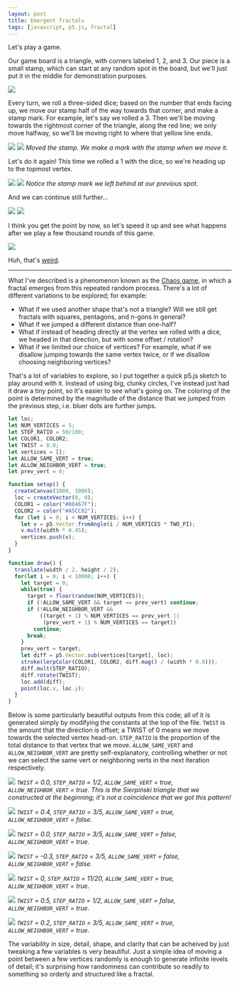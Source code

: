```yaml
---
layout: post
title: Emergent fractals
tags: [javascript, p5.js, fractal]
---
```


Let's play a game.

Our game board is a triangle, with corners labeled 1, 2, and 3. Our piece is a
small stamp, which can start at any random spot in the board, but we'll just
put it in the middle for demonstration purposes.

![]({{site.baseurl}}/assets/starting_cg.png)

Every turn, we roll a three-sided dice; based on the number that ends facing
up, we move our stamp half of the way towards that corner, and make a stamp
mark. For example, let's say we rolled a 3. Then we'll be moving towards the
rightmost corner of the triangle, along the red line; we only move halfway,
so we'll be moving right to where that yellow line ends.

![]({{site.baseurl}}/assets/alignment_cg.png)
![]({{site.baseurl}}/assets/moved_cg.png)
*Moved the stamp. We make a mark with the stamp when we move it.*

Let's do it again! This time we rolled a 1 with the dice, so we're heading
up to the topmost vertex.

![]({{site.baseurl}}/assets/align2_cg.png)
![]({{site.baseurl}}/assets/moved2_cg.png)
*Notice the stamp mark we left behind at our previous spot.*

And we can continue still further...

![]({{site.baseurl}}/assets/align3_cg.png)
![]({{site.baseurl}}/assets/move3_cg.png)

I think you get the point by now, so let's speed it up and see what happens
after we play a few thousand rounds of this game.

![]({{site.baseurl}}/assets/demo_cg.gif)

Huh, that's [weird](https://en.wikipedia.org/wiki/Sierpi%C5%84ski_triangle).

---

What I've described is a phenomenon known as the [Chaos
game](https://en.wikipedia.org/wiki/Chaos_game), in which a fractal emerges from
this repeated random process. There's a lot of different variations to be
explored; for example:
- What if we used another shape that's not a triangle? Will we still get
	fractals with squares, pentagons, and n-gons in general?
- What if we jumped a different distance than one-half?
- What if instead of heading directly at the vertex we rolled with a dice, we
	headed in that direction, but with some offset / rotation?
- What if we limited our choice of vertices? For example, what if we disallow
	jumping towards the same vertex twice, or if we disallow choosing neighboring
	vertices?

That's a lot of variables to explore, so I put together a quick p5.js sketch
to play around with it. Instead of using big, clunky circles, I've instead just
had it draw a tiny point, so it's easier to see what's going on. The coloring
of the point is determined by the magnitude of the distance that we jumped from
the previous step, i.e. bluer dots are further jumps.

```javascript
let loc;
let NUM_VERTICES = 5;
let STEP_RATIO = 50/100;
let COLOR1, COLOR2;
let TWIST = 0.0;
let vertices = [];
let ALLOW_SAME_VERT = true;
let ALLOW_NEIGHBOR_VERT = true;
let prev_vert = 0;

function setup() {
  createCanvas(1000, 1000);
  loc = createVector(0, 0);
  COLOR1 = color("#00467F");
  COLOR2 = color("#A5CC82");
  for (let i = 0; i < NUM_VERTICES; i++) {
    let v = p5.Vector.fromAngle(i / NUM_VERTICES * TWO_PI);
    v.mult(width * 0.45);
    vertices.push(v);
  }
}

function draw() {
  translate(width / 2, height / 2);
  for(let i = 0; i < 10000; i++) {
    let target = 0;
    while(true) {
      target = floor(random(NUM_VERTICES));
      if (!ALLOW_SAME_VERT && target == prev_vert) continue;
      if (!ALLOW_NEIGHBOR_VERT && 
          ((target + 1) % NUM_VERTICES == prev_vert ||
           (prev_vert + 1) % NUM_VERTICES == target))
        continue;
      break;
    }
    prev_vert = target;
    let diff = p5.Vector.sub(vertices[target], loc);
    stroke(lerpColor(COLOR1, COLOR2, diff.mag() / (width * 0.9)));
    diff.mult(STEP_RATIO);
    diff.rotate(TWIST);
    loc.add(diff);
    point(loc.x, loc.y);
  }
}
```

Below is some particularly beautiful outputs from this code; all of it is
generated simply by modifying the constants at the top of the file. `TWIST` is
the amount that the direction is offset; a TWIST of 0 means we move towards the
selected vertex head-on. `STEP_RATIO` is the proportion of the total distance to
that vertex that we move. `ALLOW_SAME_VERT` and `ALLOW_NEIGHBOR_VERT` are pretty
self-explanatory, controlling whether or not we can select the same vert or
neighboring verts in the next iteration respectively.

![]({{site.baseurl}}/assets/tri_cg.png)
*`TWIST` = 0.0, `STEP_RATIO` = 1/2,
`ALLOW_SAME_VERT` = true, `ALLOW_NEIGHBOR_VERT` = true. This is the Sierpiński
triangle that we constructed at the beginning; it's not a coincidence that we
got this pattern!*

![]({{site.baseurl}}/assets/flower_cg.png)
*`TWIST` = 0.4, `STEP_RATIO` = 3/5,
`ALLOW_SAME_VERT` = true, `ALLOW_NEIGHBOR_VERT` = false.*

![]({{site.baseurl}}/assets/snowflake_cg.png)
*`TWIST` = 0.0, `STEP_RATIO` = 3/5,
`ALLOW_SAME_VERT` = false, `ALLOW_NEIGHBOR_VERT` = true.*

![]({{site.baseurl}}/assets/wreath_cg.png)
*`TWIST` = -0.3, `STEP_RATIO` = 3/5,
`ALLOW_SAME_VERT` = false, `ALLOW_NEIGHBOR_VERT` = false.*

![]({{site.baseurl}}/assets/grid_cg.png)
*`TWIST` = 0, `STEP_RATIO` = 11/20,
`ALLOW_SAME_VERT` = true, `ALLOW_NEIGHBOR_VERT` = true.*

![]({{site.baseurl}}/assets/dragons.png)
*`TWIST` = 0.5, `STEP_RATIO` = 1/2,
`ALLOW_SAME_VERT` = false, `ALLOW_NEIGHBOR_VERT` = true.*

![]({{site.baseurl}}/assets/hex_cg.png)
*`TWIST` = 0.2, `STEP_RATIO` = 3/5,
`ALLOW_SAME_VERT` = true, `ALLOW_NEIGHBOR_VERT` = true.*

The variability in size, detail, shape, and clarity that can be acheived by
just tweaking a few variables is very beautiful. Just a simple idea of moving
a point between a few vertices randomly is enough to generate infinite levels
of detail; it's surprising how randomness can contribute so readily to something
so orderly and structured like a fractal.